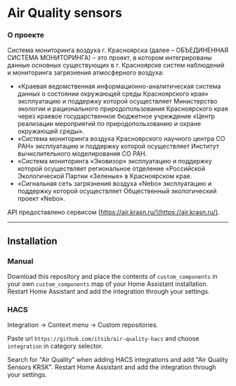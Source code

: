 # Air Quality sensors

### О проекте
Система мониторинга воздуха г. Красноярска (далее – ОБЪЕДИНЕННАЯ СИСТЕМА МОНИТОРИНГА) – это проект, в котором интегрированы данные основных существующих в г. Красноярске систем наблюдений и мониторинга загрязнения атмосферного воздуха:

* «Краевая ведомственная информационно-аналитическая система данных о состоянии окружающей среды Красноярского края» эксплуатацию и поддержку которой осуществляет Министерство экологии и рационального природопользования Красноярского края через краевое государственное бюджетное учреждение «Центр реализации мероприятий по природопользованию и охране окружающей среды».
* «Система мониторинга воздуха Красноярского научного центра СО РАН» эксплуатацию и поддержку которой осуществляет Институт вычислительного моделирования СО РАН.
* «Система мониторинга «Эковизор» эксплуатацию и поддержку которой осуществляет региональное отделение «Российской Экологической Партии «Зеленые» в Красноярском крае.
* «Сигнальная сеть загрязнения воздуха «Nebo» эксплуатацию и поддержку которой осуществляет Общественный экологический проект «Nebo».

API предоставлено сервисом [https://air.krasn.ru/](https://air.krasn.ru/).

------
## Installation

### Manual
Download this repository and place the contents of `custom_components` in your own `custom_components` map of your Home Assistant installation. Restart Home Assistant and add the integration through your settings. 

### HACS

Integration -> Context menu -> Custom repositories. 

Paste url `https://github.com/itsib/air-quality-hacs` and choose `integration` in category selector.

Search for "Air Quality" when adding HACS integrations and add "Air Quality Sensors KRSK". Restart Home Assistant and add the integration through your settings. 

